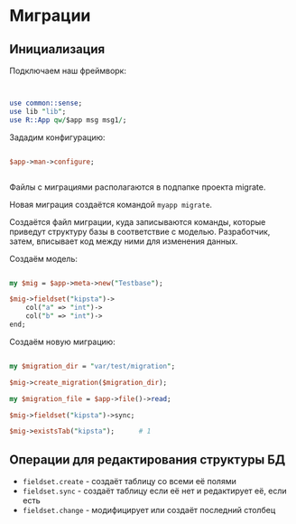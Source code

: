 # Миграции

## Инициализация

Подключаем наш фреймворк:

```perl


use common::sense;
use lib "lib";
use R::App qw/$app msg msg1/;

```

Зададим конфигурацию:

```perl

$app->man->configure;



```

Файлы с миграциями располагаются в подпапке проекта migrate.

Новая миграция создаётся командой `myapp migrate`.

Создаётся файл миграции, куда записываются команды, которые приведут структуру базы в соответствие с моделью.
Разработчик, затем, вписывает код между ними для изменения данных.

Создаём модель:

```perl

my $mig = $app->meta->new("Testbase");

$mig->fieldset("kipsta")->
    col("a" => "int")->
    col("b" => "int")->
end;

```

Создаём новую миграцию:

```perl

my $migration_dir = "var/test/migration";

$mig->create_migration($migration_dir);

my $migration_file = $app->file()->read;

$mig->fieldset("kipsta")->sync;

$mig->existsTab("kipsta");		# 1

```

## Операции для редактирования структуры БД

* `fieldset.create` - создаёт таблицу со всеми её полями
* `fieldset.sync` - создаёт таблицу если её нет и редактирует её, если есть
* `fieldset.change` - модифицирует или создаёт последний столбец
